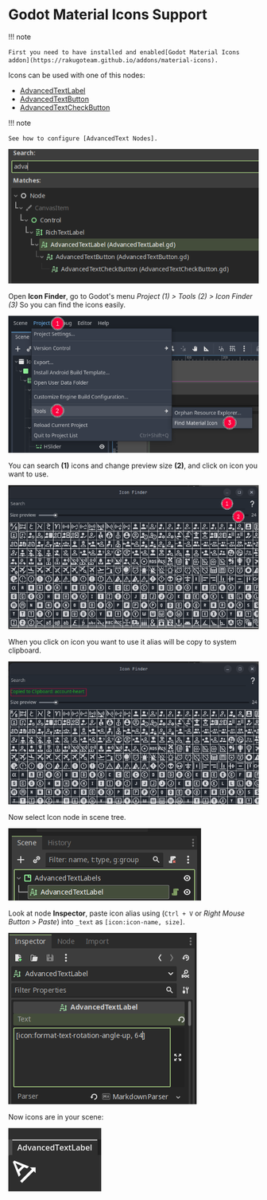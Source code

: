# Godot Material Icons Support

!!! note

    First you need to have installed and enabled[Godot Material Icons addon](https://rakugoteam.github.io/addons/material-icons).

Icons can be used with one of this nodes:

- [AdvancedTextLabel][AdvancedTextLabel]
- [AdvancedTextButton][AdvancedTextButton]
- [AdvancedTextCheckButton][AdvancedTextCheckButton]

!!! note

    See how to configure [AdvancedText Nodes].

![text-nodes][text-nodes]

Open **Icon Finder**, go to Godot's menu
_Project (1) > Tools (2) > Icon Finder (3)_
So you can find the icons easily.

![icon-finder-menu-screenshot][icon-finder-menu-screenshot]

You can search **(1)** icons and change preview size **(2)**,
and click on icon you want to use.

![icon-finder-screenshot][icon-finder-screenshot]

When you click on icon you want to
use it alias will be copy to system clipboard.

![icon-finder-copy][icon-finder-copy]

Now select Icon node in scene tree.

![text-scene][text-scene]

Look at node **Inspector**, paste icon alias using
(`Ctrl + V` or *Right Mouse Button > Paste*)
into `_text` as `[icon:icon-name, size]`.

![text-inspector][text-inspector]

Now icons are in your scene:

![addon-in-action][addon-in-action]

[text-scene]: assets/text-scene.png
[addon-in-action]: assets/addon-in-action-icon.png
[text-inspector]: assets/text-inspector-icon.png
[text-nodes]: assets/text-nodes.png
[icon-scene]: assets/text-scene.png
[icon-finder-copy]: assets/icon-finder-copy.png
[icon-finder-menu-screenshot]: assets/icon-finder-menu.png
[icon-finder-screenshot]: assets/icon-finder.png
[AdvancedTextLabel]: AdvancedTextLabel.md
[AdvancedTextButton]: AdvancedTextButton.md
[AdvancedTextCheckButton]: AdvancedTextCheckButton.md
